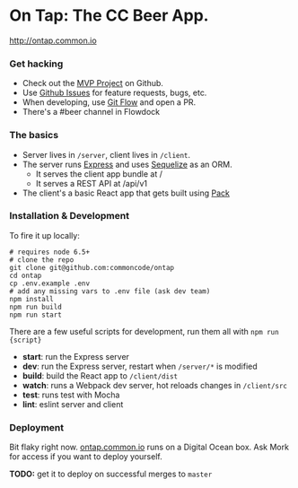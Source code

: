 # On Tap: The CC Beer App.
http://ontap.common.io


### Get hacking

- Check out the [MVP Project](https://github.com/commoncode/ontap/projects/1) on Github.
- Use [Github Issues](https://github.com/commoncode/ontap/issues) for feature requests, bugs, etc.
- When developing, use [Git Flow](http://nvie.com/posts/a-successful-git-branching-model/) and open a PR.
- There's a #beer channel in Flowdock


### The basics
- Server lives in `/server`, client lives in `/client`.
- The server runs [Express](https://expressjs.com) and uses [Sequelize](https://sequelizejs.com) as an ORM.
  - It serves the client app bundle at /
  - It serves a REST API at /api/v1
- The client's a basic React app that gets built using [Pack](https://www.npmjs.com/package/pack-cli)


### Installation & Development

To fire it up locally:

```
# requires node 6.5+
# clone the repo
git clone git@github.com:commoncode/ontap
cd ontap
cp .env.example .env
# add any missing vars to .env file (ask dev team)
npm install
npm run build
npm run start
```

There are a few useful scripts for development, run them all with `npm run {script}`

- **start**: run the Express server
- **dev**: run the Express server, restart when `/server/*` is modified
- **build**: build the React app to `/client/dist`
- **watch**: runs a Webpack dev server, hot reloads changes in `/client/src`
- **test**: runs test with Mocha
- **lint**: eslint server and client


### Deployment

Bit flaky right now. [ontap.common.io](http://ontap.common.io) runs on a Digital Ocean box. Ask Mork for access if you want to deploy yourself.

**TODO:** get it to deploy on successful merges to `master`
